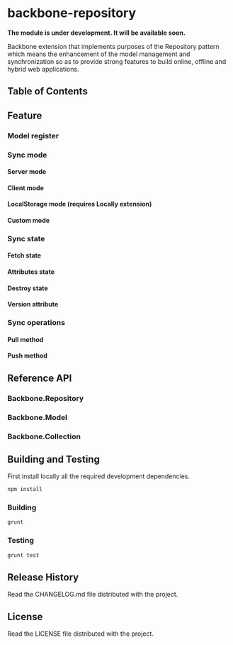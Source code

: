 # backbone-repository

**The module is under development. It will be available soon.**

Backbone extension that implements purposes of the Repository pattern which means the enhancement of the model management and synchronization so as to provide strong features to build online, offline and hybrid web applications.

## Table of Contents

## Feature
### Model register

### Sync mode

#### Server mode

#### Client mode

#### LocalStorage mode (requires Locally extension)

#### Custom mode

### Sync state
#### Fetch state
#### Attributes state
#### Destroy state
#### Version attribute

### Sync operations

#### Pull method

#### Push method

## Reference API
### Backbone.Repository
### Backbone.Model
### Backbone.Collection

## Building and Testing
First install locally all the required development dependencies.
```bash
npm install
```

### Building
```bash
grunt
```

### Testing
```bash
grunt test
```

## Release History
Read the CHANGELOG.md file distributed with the project.

## License
Read the LICENSE file distributed with the project.
